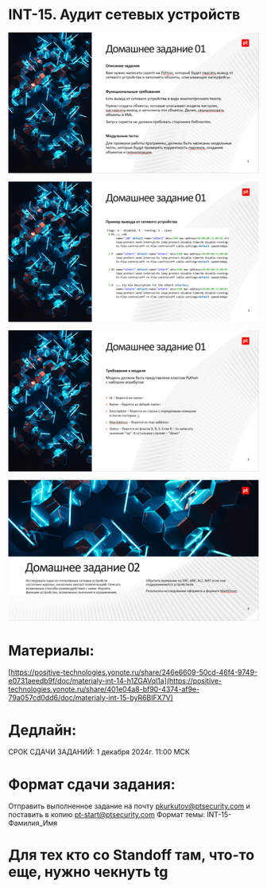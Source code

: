 # INT-15. Аудит сетевых устройств

![Screenshot](https://github.com/Scrocisss/PT/raw/main/images/INT15(1).PNG)

![Screenshot](https://github.com/Scrocisss/PT/raw/main/images/INT15(2).PNG)

![Screenshot](https://github.com/Scrocisss/PT/raw/main/images/INT15(3).PNG)

![Screenshot](https://github.com/Scrocisss/PT/raw/main/images/INT15(4).PNG)

# Материалы:

[https://positive-technologies.yonote.ru/share/246e6609-50cd-46f4-9749-e0731aeedb9f/doc/materialy-int-14-h1ZGAVql1a](https://positive-technologies.yonote.ru/share/401e04a8-bf90-4374-af9e-79a057cd0dd6/doc/materialy-int-15-byR6BIFX7V)

# Дедлайн:

СРОК СДАЧИ ЗАДАНИЙ: 1 декабря 2024г. 11:00 МСК

# Формат сдачи задания:

Отправить выполненное задание на почту pkurkutov@ptsecurity.com и поставить в копию pt-start@ptsecurity.com 
Формат темы: INT-15-Фамилия_Имя  

# Для тех кто со Standoff там, что-то еще, нужно чекнуть tg
